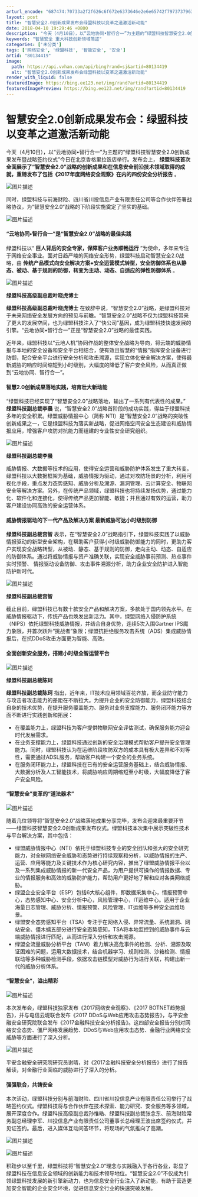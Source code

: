 ```yaml
---
arturl_encode: "687474:70733a2f2f626c6f672e6373646e2e6e65742f79737379637a:2f61727469636c652f64657461696c732f3830313334343139"
layout: post
title: "智慧安全2.0创新成果发布会绿盟科技以变革之道激活新动能"
date: 2018-04-10 19:29:46 +0800
description: "今天（4月10日），以“云地协同•智行合一”为主题的“绿盟科技智慧安全2.0创新成果发布暨战略签约仪"
keywords: "智慧安全 重大科技创新领域简述"
categories: ['未分类']
tags: ['网络安全', '绿盟科技', '智能安全', '安全']
artid: "80134419"
image:
  path: https://api.vvhan.com/api/bing?rand=sj&artid=80134419
  alt: "智慧安全2.0创新成果发布会绿盟科技以变革之道激活新动能"
render_with_liquid: false
featuredImage: https://bing.ee123.net/img/rand?artid=80134419
featuredImagePreview: https://bing.ee123.net/img/rand?artid=80134419
---
```


# 智慧安全2.0创新成果发布会：绿盟科技以变革之道激活新动能

今天（4月10日），以“云地协同•智行合一”为主题的“绿盟科技智慧安全2.0创新成果发布暨战略签约仪式”今日在北京香格里拉饭店举行。发布会上，
**绿盟科技首次全面展示了“智慧安全2.0”战略的创新成果和在信息安全前沿技术领域取得的成就，重磅发布了包括《2017年度网络安全观察》在内的四份安全分析报告**
。

![图片描述](https://img-blog.csdn.net/20180410191459962)

同时，绿盟科技与前海财险、四川省川投信息产业有限责任公司等合作伙伴签署战略协议，为“智慧安全2.0“战略的下阶段实施奠定了坚实的基础。

![图片描述](https://img-blog.csdn.net/20180410191655165)

#### “云地协同•智行合一”是“智慧安全2.0”战略的最佳实践

绿盟科技以“
**巨人背后的安全专家，保障客户业务顺畅运行**
”为使命，多年来专注于网络安全事业。面对日趋严峻的网络安全形势，绿盟科技启动智慧安全2.0战略，由
**传统产品模式向安全解决方案+安全运营模式转型，安全防御体系也从静态、被动、基于规则的防御，转变为主动、动态、自适应的弹性防御体系**
。

![图片描述](https://img-blog.csdn.net/20180410191748714)

**绿盟科技高级副总裁叶晓虎博士**

**绿盟科技高级副总裁叶晓虎博士**
在致辞中说，“智慧安全2.0”战略，是绿盟科技对于未来网络安全发展方向的预见与前瞻。“智慧安全2.0”战略不仅为绿盟科技带来了更大的发展空间，也为绿盟科技注入了“快公司”基因，成为绿盟科技快速发展的引擎。“云地协同•智行合一”正是“智慧安全2.0”战略的最佳实践。

近年来，绿盟科技以“云地人机”协同作战的整体安全战略为导向，将云端的威胁情报与本地的安全设备和安全平台相结合，使有效且智慧的“情报”指挥安全设备进行防御，配合安全平台进行安全分析和攻击溯源，实现立体化安全解决方案，使得最新威胁的响应时间缩短到小时级别，大幅度的降低了客户安全风险，从而真正做到“云地协同、智行合一”。

#### 智慧2.0创新成果落地实践，培育壮大新动能

“绿盟科技已经实现了“智慧安全2.0”战略落地，输出了一系列有代表性的成果。”
**绿盟科技副总裁李晨**
说，“智慧安全2.0”战略首阶段的成功实践，得益于绿盟科技多年的安全积累。绿盟威胁情报中心（简称 NTI）是“智慧安全2.0”战略的突破性创新成果之一，它是绿盟科技为落实新战略，促进网络空间安全生态建设和威胁情报应用，增强客户攻防对抗能力而组建的专业性安全研究组织。

![图片描述](https://img-blog.csdn.net/20180410192045541)

**绿盟科技副总裁李晨**

威胁情报、大数据等技术的应用，使得安全运营和威胁防护体系发生了重大转变。绿盟科技以大数据框架为基础，威胁情报为驱动，通过对攻防场景的分析，利用可视化手段，重点发力态势感知、威胁分析及溯源、漏洞管理、云计算安全、物联网安全等解决方案。另外，在传统产品领域，绿盟科技也将持续发扬优势，通过能力化、软件化和连接化，使得传统产品更加智能、敏捷；并且通过有效的运营，助力客户建设协同高效的安全运营体系。

#### 威胁情报驱动的下一代产品及解决方案 最新威胁可达小时级别防御

**绿盟科技副总裁宫智**
表示，在“智慧安全2.0”战略指引下，绿盟科技实践了以威胁情报驱动的新型安全架构，在帮助客户获得小时级威胁防御能力的同时，更助力客户实现安全战略转型，从被动、静态、基于规则的防御，走向主动、动态、自适应的防御体系。通过将威胁情报与资产准确关联，实现安全威胁事前预测、热点事件实时预警、 情报驱动设备防御、攻击事件溯源分析，助力企业安全防护进入智能防护新时代。

![图片描述](https://img-blog.csdn.net/20180410192159432)

**绿盟科技副总裁宫智**

截止目前，绿盟科技已有数十款安全产品和解决方案，多款处于国内领先水平。在威胁情报驱动下，传统产品也焕发出新活力。其中，绿盟网络入侵防护系统（NIPS）依托绿盟科技威胁情报，并结合自身优势，连续5次入围Gartner IPS魔力象限，并首次跃升“挑战者”象限；绿盟抗拒绝服务攻击系统（ADS）集成威胁情报后，在抗DDoS攻击方面更为智能、高效。

#### 全面创新安全服务，搭建小时级全智运营平台

![图片描述](https://img-blog.csdn.net/20180410192311510)

**绿盟科技副总裁陈珂**

**绿盟科技副总裁陈珂**
指出，近年来，IT技术应用领域百花齐放，而企业防守能力与攻击者攻击能力的差距在不断拉大。为提升企业的安全防御能力，绿盟科技结合自身的技术优势，在提升服务覆盖能力、服务对业务支撑能力、服务闭环能力等方面不断进行实践创新和拓展：

* 在覆盖能力上，绿盟科技为客户提供物联网安全评估测试，确保服务能力迎合时代发展需求。
* 在业务支撑能力上，绿盟科技通过创新的安全治理模式帮助客户提升安全管理能力。同时，绿盟科技认为在运维阶段攻防双方的成本具有极大差异和不对等性，需要通过ADSL服务，帮助客户构建一个安全的业务系统。
* 在服务闭环能力上，绿盟科技在已有的安全运营服务基础上，结合威胁情报、大数据分析及人工智能技术，将威胁响应周期缩短至小时级，大幅度降低了客户安全风险。

#### “智慧安全”变革的“道法器术”

![图片描述](https://img-blog.csdn.net/20180410192449867)

随着几位领导将“智慧安全2.0”战略落地成果分享完毕，发布会迎来最重要环节——绿盟科技智慧安全2.0创新成果发布仪式。绿盟科技本次集中展示突破性技术与平台解决方案，其中包括：

* 绿盟威胁情报中心（NTI）依托于绿盟科技专业的安全团队和强大的安全研究能力，对全球网络安全威胁和态势进行持续观察和分析，以威胁情报的生产、运营、应用等能力及关键技术作为核心研究内容，推出了绿盟威胁情报平台以及一系列集成威胁情报的新一代安全产品，为用户提供可操作的情报数据、专业的情报服务和高效的威胁防护能力，帮助用户更好地了解和应对各类网络威胁。
* 绿盟企业安全平台（ESP）包括6大核心组件，即数据采集中心，情报预警中心，态势感知中心、安全分析中心，风险管理中心，IT运维中心。适用于企业海量日志管理、威胁分析、情报预警、风险管理、IT运维等多种安全运维场景。
* 绿盟安全态势感知平台（TSA）专注于在网络入侵、异常流量、系统漏洞、网站安全、僵木蠕五部分进行安全态势感知，TSA将本地监控到的威胁事件与云端威胁情报进行匹配，从而进行深入分析和攻击溯源。
* 绿盟全流量威胁分析平台（TAM）着力解决高危事件的检测、分析、溯源及取证困难的问题，运用大数据技术，结合机器学习、规则检测、沙箱检测、情报联动等多种威胁检测手段，依据攻击链模型对威胁行为进行关联，构建出新一代的威胁分析体系。

#### “智慧安全”，溢出精彩

![图片描述](https://img-blog.csdn.net/20180410192556625)

本次发布会，绿盟科技独家发布《2017网络安全观察》、《2017 BOTNET趋势报告》，并与电信云堤联合发布《2017 DDoS与Web应用攻击态势报告》，与平安金融安全研究院联合发布《2017金融科技安全分析报告》。这四部安全报告分别对网络安全态势、僵尸网络发展趋势、DDoS与Web应用攻击态势、金融行业网络安全威胁等方面进行了深入分析。

![图片描述](https://img-blog.csdn.net/20180410192620562)

平安金融安全研究院研究员谢晴，对《2017金融科技安全分析报告》进行了报告解读，对金融行业面临的威胁进行了深入的分析。

#### 强强联合，共铸安全

本次活动，绿盟科技分别与前海财险、四川省川投信息产业有限责任公司举行了战略签约仪式。绿盟科技将与合作伙伴在技术探索、能力研究、安全服务等多领域，展开深度合作。绿盟科技高级副总裁孙惟皓、绿盟科技副总裁张念东、前海财险常务副总经理李军、川投信息产业有限责任公司董事长总经理王波出席签约仪式，并见证签约。最后，进入媒体互动问答环节，将现场的气氛推向了高潮。

![图片描述](https://img-blog.csdn.net/20180410192713944)

![图片描述](https://img-blog.csdn.net/20180410192725985)

积跬步以至千里，绿盟科技将“智慧安全2.0”理念与实践融入于各行各业，彰显了绿盟科技在信息安全领域的创新能力和技术领导地位。“智慧安全2.0”不仅成为引领绿盟科技发展的新引擎新动力，也为信息安全行业注入了新动能，有助于营造更加安全智能的企业安全环境，促进信息安全行业的快速突破发展。
